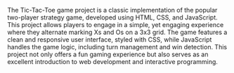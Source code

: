 The Tic-Tac-Toe game project is a classic implementation of the popular two-player strategy game, developed using HTML, CSS, and JavaScript. This project allows players to engage in a simple, yet engaging experience where they alternate marking Xs and Os on a 3x3 grid. The game features a clean and responsive user interface, styled with CSS, while JavaScript handles the game logic, including turn management and win detection. This project not only offers a fun gaming experience but also serves as an excellent introduction to web development and interactive programming.
